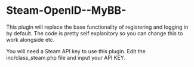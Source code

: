 Steam-OpenID--MyBB-
===================
This plugin will replace the base functionality of registering and logging in by default. The code is pretty self explanitory so you can change this to work alongside etc.

You will need a Steam API key to use this plugin. Edit the inc/class_steam.php file and input your API KEY.
